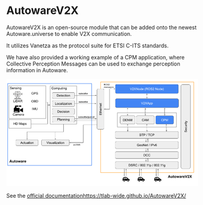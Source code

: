 # AutowareV2X

AutowareV2X is an open-source module that can be added onto the newest Autoware.universe to enable V2X communication.

It utilizes Vanetza as the protocol suite for ETSI C-ITS standards.

We have also provided a working example of a CPM application, where Collective Perception Messages can be used to exchange perception information in Autoware.

![AutowareV2X Architecture](./docs/architecture.png)

See the [official documentation]()https://tlab-wide.github.io/AutowareV2X/